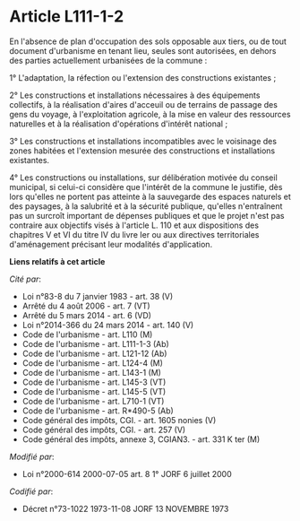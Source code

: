 # Article L111-1-2

En l'absence de plan d'occupation des sols opposable aux tiers, ou de tout document d'urbanisme en tenant lieu, seules sont
autorisées, en dehors des parties actuellement urbanisées de la commune :

1° L'adaptation, la réfection ou l'extension des constructions existantes ;

2° Les constructions et installations nécessaires à des équipements collectifs, à la réalisation d'aires d'acceuil ou de
terrains de passage des gens du voyage, à l'exploitation agricole, à la mise en valeur des ressources naturelles et à la
réalisation d'opérations d'intérêt national ;

3° Les constructions et installations incompatibles avec le voisinage des zones habitées et l'extension mesurée des
constructions et installations existantes.

4° Les constructions ou installations, sur délibération motivée du conseil municipal, si celui-ci considère que l'intérêt de
la commune le justifie, dès lors qu'elles ne portent pas atteinte à la sauvegarde des espaces naturels et des paysages, à la
salubrité et à la sécurité publique, qu'elles n'entraînent pas un surcroît important de dépenses publiques et que le projet
n'est pas contraire aux objectifs visés à l'article L. 110 et aux dispositions des chapitres V et VI du titre IV du livre Ier
ou aux directives territoriales d'aménagement précisant leur modalités d'application.

**Liens relatifs à cet article**

_Cité par_:

  - Loi n°83-8 du 7 janvier 1983 - art. 38 (V)
  - Arrêté du 4 août 2006 - art. 7 (VT)
  - Arrêté du 5 mars 2014 - art. 6 (VD)
  - Loi n°2014-366 du 24 mars 2014 - art. 140 (V)
  - Code de l'urbanisme - art. L110 (M)
  - Code de l'urbanisme - art. L111-1-3 (Ab)
  - Code de l'urbanisme - art. L121-12 (Ab)
  - Code de l'urbanisme - art. L124-4 (M)
  - Code de l'urbanisme - art. L143-1 (M)
  - Code de l'urbanisme - art. L145-3 (VT)
  - Code de l'urbanisme - art. L145-5 (VT)
  - Code de l'urbanisme - art. L710-1 (VT)
  - Code de l'urbanisme - art. R*490-5 (Ab)
  - Code général des impôts, CGI. - art. 1605 nonies (V)
  - Code général des impôts, CGI. - art. 257 (V)
  - Code général des impôts, annexe 3, CGIAN3. - art. 331 K ter (M)

_Modifié par_:

  - Loi n°2000-614 2000-07-05 art. 8 1° JORF 6 juillet 2000

_Codifié par_:

  - Décret n°73-1022 1973-11-08 JORF 13 NOVEMBRE 1973
